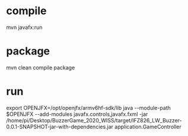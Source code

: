 # compile

mvn javafx:run

# package

mvn clean compile package


# run

export OPENJFX=/opt/openjfx/armv6hf-sdk/lib
java --module-path $OPENJFX --add-modules javafx.controls,javafx.fxml -jar /home/pi/Desktop/BuzzerGame_2020_WISS/target/IFZ826_LW_Buzzer-0.0.1-SNAPSHOT-jar-with-dependencies.jar application.GameController


